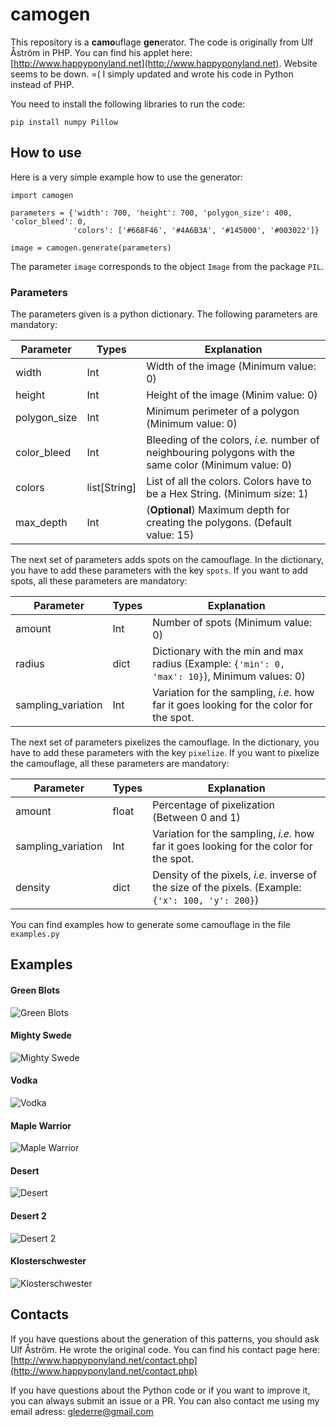 # camogen

This repository is a **camo**uflage **gen**erator. The code is originally from Ulf Åström in PHP. You can find 
his applet here: [http://www.happyponyland.net](http://www.happyponyland.net). Website seems to be down. =( I simply updated 
and wrote his code in Python instead of PHP. 

You need to install the following libraries to run the code:
```
pip install numpy Pillow
```

## How to use

Here is a very simple example how to use the generator:

```[python]
import camogen

parameters = {'width': 700, 'height': 700, 'polygon_size': 400, 'color_bleed': 0,
              'colors': ['#668F46', '#4A6B3A', '#145000', '#003022']}

image = camogen.generate(parameters)
```
The parameter `image` corresponds to the object `Image` from the package `PIL`.

### Parameters

The parameters given is a python dictionary. The following parameters are mandatory:

| Parameter    | Types        |  Explanation                                                                                          |
| ------------ | ------------ | ----------------------------------------------------------------------------------------------------- |
| width        | Int          | Width of the image (Minimum value: 0)                                                                 |
| height       | Int          | Height of the image (Minim value: 0)                                                                  |
| polygon_size | Int          | Minimum perimeter of a polygon (Minimum value: 0)                                                     |
| color_bleed  | Int          | Bleeding of the colors, *i.e.* number of neighbouring polygons with the same color (Minimum value: 0) |
| colors       | list[String] | List of all the colors. Colors have to be a Hex String. (Minimum size: 1)                             |
| max_depth    | Int          | (**Optional**) Maximum depth for creating the polygons. (Default value: 15)                           |

The next set of parameters adds spots on the camouflage. In the dictionary, you have to add these parameters with the key
`spots`. If you want to add spots, all these parameters are mandatory:

| Parameter          | Types |  Explanation                                                                                  |
| ------------------ | ----- | --------------------------------------------------------------------------------------------- |
| amount             | Int   | Number of spots (Minimum value: 0)                                                            |
| radius             | dict  | Dictionary with the min and max radius (Example: `{'min': 0, 'max': 10}`), Minimum values: 0) |
| sampling_variation | Int   | Variation for the sampling, *i.e.* how far it goes looking for the color for the spot.  |

The next set of parameters pixelizes the camouflage. In the dictionary, you have to add these parameters with the key
`pixelize`. If you want to pixelize the camouflage, all these parameters are mandatory:

| Parameter          | Types |  Explanation                                                                                       |
| ------------------ | ----- | -------------------------------------------------------------------------------------------------- |
| amount             | float | Percentage of pixelization (Between 0 and 1)                                                       |
| sampling_variation | Int   | Variation for the sampling, *i.e.* how far it goes looking for the color for the spot.             |
| density            | dict  | Density of the pixels, *i.e.* inverse of the size of the pixels. (Example: `{'x': 100, 'y': 200}`) |

You can find examples how to generate some camouflage in the file `examples.py`

## Examples

#### Green Blots
![Green Blots](./images/green_blots.png)

#### Mighty Swede
![Mighty Swede](./images/mighty_swede.png)

#### Vodka
![Vodka](./images/vodka.png)

#### Maple Warrior
![Maple Warrior](./images/maple_warrior.png)

#### Desert
![Desert](./images/desert.png)

#### Desert 2
![Desert 2](./images/desert2.png)

#### Klosterschwester
![Klosterschwester](./images/klosterschwester.png)

## Contacts

If you have questions about the generation of this patterns, you should ask Ulf Åström. He wrote the original code. You 
can find his contact page here: [http://www.happyponyland.net/contact.php](http://www.happyponyland.net/contact.php)

If you have questions about the Python code or if you want to improve it, you can always submit an issue or a PR. You can 
also contact me using my email adress: [glederre@gmail.com](mailto:glederre@gmail.com)
